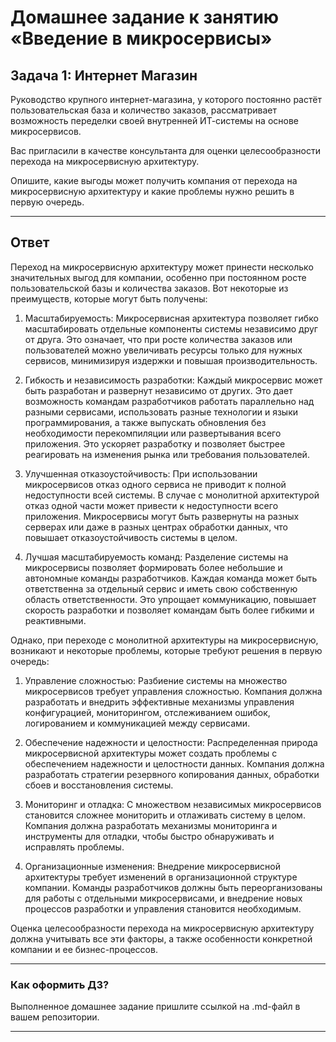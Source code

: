 # Домашнее задание к занятию «Введение в микросервисы»

## Задача 1: Интернет Магазин

Руководство крупного интернет-магазина, у которого постоянно растёт пользовательская база и количество заказов, рассматривает возможность переделки своей внутренней   ИТ-системы на основе микросервисов. 

Вас пригласили в качестве консультанта для оценки целесообразности перехода на микросервисную архитектуру. 

Опишите, какие выгоды может получить компания от перехода на микросервисную архитектуру и какие проблемы нужно решить в первую очередь.

---

## Ответ

Переход на микросервисную архитектуру может принести несколько значительных выгод для компании, особенно при постоянном росте пользовательской базы и количества заказов. Вот некоторые из преимуществ, которые могут быть получены:

1. Масштабируемость: Микросервисная архитектура позволяет гибко масштабировать отдельные компоненты системы независимо друг от друга. Это означает, что при росте количества заказов или пользователей можно увеличивать ресурсы только для нужных сервисов, минимизируя издержки и повышая производительность.

1. Гибкость и независимость разработки: Каждый микросервис может быть разработан и развернут независимо от других. Это дает возможность командам разработчиков работать параллельно над разными сервисами, использовать разные технологии и языки программирования, а также выпускать обновления без необходимости перекомпиляции или развертывания всего приложения. Это ускоряет разработку и позволяет быстрее реагировать на изменения рынка или требования пользователей.

1. Улучшенная отказоустойчивость: При использовании микросервисов отказ одного сервиса не приводит к полной недоступности всей системы. В случае с монолитной архитектурой отказ одной части может привести к недоступности всего приложения. Микросервисы могут быть развернуты на разных серверах или даже в разных центрах обработки данных, что повышает отказоустойчивость системы в целом.

1. Лучшая масштабируемость команд: Разделение системы на микросервисы позволяет формировать более небольшие и автономные команды разработчиков. Каждая команда может быть ответственна за отдельный сервис и иметь свою собственную область ответственности. Это упрощает коммуникацию, повышает скорость разработки и позволяет командам быть более гибкими и реактивными.

Однако, при переходе с монолитной архитектуры на микросервисную, возникают и некоторые проблемы, которые требуют решения в первую очередь:

1. Управление сложностью: Разбиение системы на множество микросервисов требует управления сложностью. Компания должна разработать и внедрить эффективные механизмы управления конфигурацией, мониторингом, отслеживанием ошибок, логированием и коммуникацией между сервисами.

1. Обеспечение надежности и целостности: Распределенная природа микросервисной архитектуры может создать проблемы с обеспечением надежности и целостности данных. Компания должна разработать стратегии резервного копирования данных, обработки сбоев и восстановления системы.

1. Мониторинг и отладка: С множеством независимых микросервисов становится сложнее мониторить и отлаживать систему в целом. Компания должна разработать механизмы мониторинга и инструменты для отладки, чтобы быстро обнаруживать и исправлять проблемы.

1. Организационные изменения: Внедрение микросервисной архитектуры требует изменений в организационной структуре компании. Команды разработчиков должны быть переорганизованы для работы с отдельными микросервисами, и внедрение новых процессов разработки и управления становится необходимым.

Оценка целесообразности перехода на микросервисную архитектуру должна учитывать все эти факторы, а также особенности конкретной компании и ее бизнес-процессов.

---

### Как оформить ДЗ?

Выполненное домашнее задание пришлите ссылкой на .md-файл в вашем репозитории.

---
